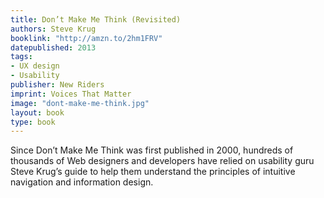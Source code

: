```yaml
---
title: Don’t Make Me Think (Revisited)
authors: Steve Krug
booklink: "http://amzn.to/2hm1FRV"
datepublished: 2013
tags:
- UX design
- Usability
publisher: New Riders
imprint: Voices That Matter
image: "dont-make-me-think.jpg"
layout: book
type: book
---
```


Since Don’t Make Me Think was first published in 2000, hundreds of thousands of Web designers and developers have relied on usability guru Steve Krug’s guide to help them understand the principles of intuitive navigation and information design.
